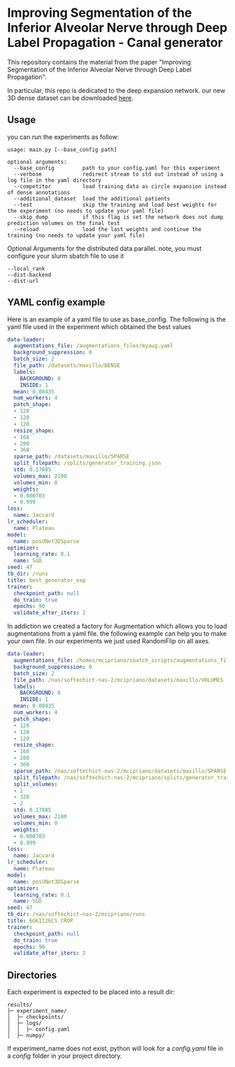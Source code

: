 # Improving Segmentation of the Inferior Alveolar Nerve through Deep Label Propagation - Canal generator

This repository contains the material from the paper "Improving Segmentation of the Inferior Alveolar Nerve through Deep Label Propagation".

In particular, this repo is dedicated to the deep expansion network.
our new 3D dense dataset can be downloaded [here](#linkhere).

## Usage
you can run the experiments as follow:
```
usage: main.py [--base_config path]

optional arguments:
  --base_config         path to your config.yaml for this experiment
  --verbose             redirect stream to std out instead of using a log file in the yaml directory
  --competitor          load training data as circle expansion instead of dense annotations
  --additional_dataset  load the additional patients
  --test                skip the training and load best weights for the experiment (no needs to update your yaml file)
  --skip_dump           if this flag is set the network does not dump prediction volumes on the final test
  --reload              load the last weights and continue the training (no needs to update your yaml file)
```

Optional Arguments for the distributed data parallel. note, you must configure your slurm sbatch file to use it

```
--local_rank              
--dist-backend              
--dist-url
```

## YAML config example
Here is an example of a yaml file to use as base_config. The following is the yaml file used in the experiment which obtained the best values 

```yaml
data-loader:
  augmentations_file: /augmentations_files/myaug.yaml
  background_suppression: 0
  batch_size: 2
  file_path: /datasets/maxillo/DENSE
  labels:
    BACKGROUND: 0
    INSIDE: 1
  mean: 0.08435
  num_workers: 4
  patch_shape:
  - 120
  - 120
  - 120
  resize_shape:
  - 168
  - 280
  - 360
  sparse_path: /datasets/maxillo/SPARSE
  split_filepath: /splits/generator_training.json
  std: 0.17885
  volumes_max: 2100
  volumes_min: 0
  weights:
  - 0.000703
  - 0.999
loss:
  name: Jaccard
lr_scheduler:
  name: Plateau
model:
  name: posUNet3DSparse
optimizer:
  learning_rate: 0.1
  name: SGD
seed: 47
tb_dir: /runs
title: best_generator_exp
trainer:
  checkpoint_path: null
  do_train: true
  epochs: 90
  validate_after_iters: 2
```

In addiction we created a factory for Augmentation which allows you to load augmentations from a yaml file.
the following example can help you to make your own file. In our experiments we just used RandomFlip on all axes.

```yaml
data-loader:
  augmentations_file: /homes/mcipriano/sbatch_scripts/augmentations_files/3.yaml
  background_suppression: 0
  batch_size: 2
  file_path: /nas/softechict-nas-2/mcipriano/datasets/maxillo/VOLUMES
  labels:
    BACKGROUND: 0
    INSIDE: 1
  mean: 0.08435
  num_workers: 4
  patch_shape:
  - 120
  - 120
  - 120
  resize_shape:
  - 168
  - 280
  - 360
  sparse_path: /nas/softechict-nas-2/mcipriano/datasets/maxillo/SPARSE
  split_filepath: /nas/softechict-nas-2/mcipriano/splits/generator_training.json
  split_volumes:
  - 1
  - 320
  - 2
  std: 0.17885
  volumes_max: 2100
  volumes_min: 0
  weights:
  - 0.000703
  - 0.999
loss:
  name: Jaccard
lr_scheduler:
  name: Plateau
model:
  name: posUNet3DSparse
optimizer:
  learning_rate: 0.1
  name: SGD
seed: 47
tb_dir: /nas/softechict-nas-2/mcipriano/runs
title: 6GK1I26CS_CROP
trainer:
  checkpoint_path: null
  do_train: true
  epochs: 90
  validate_after_iters: 2
```

## Directories
Each experiment is expected to be placed into a result dir:

```
results/
├─ experiment_name/
│  ├─ checkpoints/
│  ├─ logs/
│  │  ├─ config.yaml
│  ├─ numpy/

```
If experiment_name does not exist, python will look for a *config.yaml* file in a *config* folder in your project directory.
